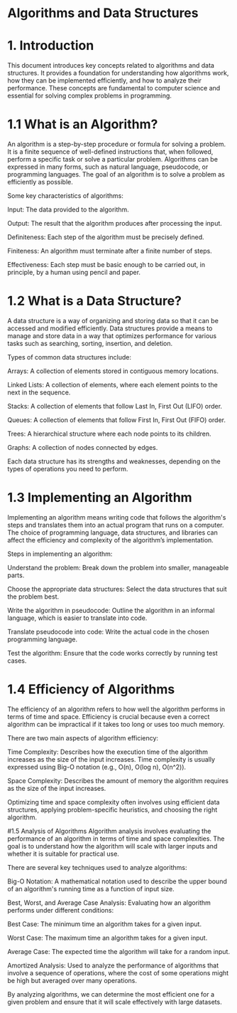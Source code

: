 
# Algorithms and Data Structures

# 1. Introduction
This document introduces key concepts related to algorithms and data structures. It provides a foundation for understanding how algorithms work, how they can be implemented efficiently, and how to analyze their performance. These concepts are fundamental to computer science and essential for solving complex problems in programming.

# 1.1 What is an Algorithm?
An algorithm is a step-by-step procedure or formula for solving a problem. It is a finite sequence of well-defined instructions that, when followed, perform a specific task or solve a particular problem. Algorithms can be expressed in many forms, such as natural language, pseudocode, or programming languages. The goal of an algorithm is to solve a problem as efficiently as possible.

Some key characteristics of algorithms:

Input: The data provided to the algorithm.

Output: The result that the algorithm produces after processing the input.

Definiteness: Each step of the algorithm must be precisely defined.

Finiteness: An algorithm must terminate after a finite number of steps.

Effectiveness: Each step must be basic enough to be carried out, in principle, by a human using pencil and paper.

# 1.2 What is a Data Structure?
A data structure is a way of organizing and storing data so that it can be accessed and modified efficiently. Data structures provide a means to manage and store data in a way that optimizes performance for various tasks such as searching, sorting, insertion, and deletion.

Types of common data structures include:

Arrays: A collection of elements stored in contiguous memory locations.

Linked Lists: A collection of elements, where each element points to the next in the sequence.

Stacks: A collection of elements that follow Last In, First Out (LIFO) order.

Queues: A collection of elements that follow First In, First Out (FIFO) order.

Trees: A hierarchical structure where each node points to its children.

Graphs: A collection of nodes connected by edges.

Each data structure has its strengths and weaknesses, depending on the types of operations you need to perform.

# 1.3 Implementing an Algorithm
Implementing an algorithm means writing code that follows the algorithm's steps and translates them into an actual program that runs on a computer. The choice of programming language, data structures, and libraries can affect the efficiency and complexity of the algorithm’s implementation.

Steps in implementing an algorithm:

Understand the problem: Break down the problem into smaller, manageable parts.

Choose the appropriate data structures: Select the data structures that suit the problem best.

Write the algorithm in pseudocode: Outline the algorithm in an informal language, which is easier to translate into code.

Translate pseudocode into code: Write the actual code in the chosen programming language.

Test the algorithm: Ensure that the code works correctly by running test cases.

# 1.4 Efficiency of Algorithms
The efficiency of an algorithm refers to how well the algorithm performs in terms of time and space. Efficiency is crucial because even a correct algorithm can be impractical if it takes too long or uses too much memory.

There are two main aspects of algorithm efficiency:

Time Complexity: Describes how the execution time of the algorithm increases as the size of the input increases. Time complexity is usually expressed using Big-O notation (e.g., O(n), O(log n), O(n^2)).

Space Complexity: Describes the amount of memory the algorithm requires as the size of the input increases.

Optimizing time and space complexity often involves using efficient data structures, applying problem-specific heuristics, and choosing the right algorithm.

#1.5 Analysis of Algorithms
Algorithm analysis involves evaluating the performance of an algorithm in terms of time and space complexities. The goal is to understand how the algorithm will scale with larger inputs and whether it is suitable for practical use.

There are several key techniques used to analyze algorithms:

Big-O Notation: A mathematical notation used to describe the upper bound of an algorithm's running time as a function of input size.

Best, Worst, and Average Case Analysis: Evaluating how an algorithm performs under different conditions:

Best Case: The minimum time an algorithm takes for a given input.

Worst Case: The maximum time an algorithm takes for a given input.

Average Case: The expected time the algorithm will take for a random input.

Amortized Analysis: Used to analyze the performance of algorithms that involve a sequence of operations, where the cost of some operations might be high but averaged over many operations.

By analyzing algorithms, we can determine the most efficient one for a given problem and ensure that it will scale effectively with large datasets.

